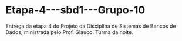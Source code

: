# Etapa-4---sbd1---Grupo-10
Entrega da etapa 4 do Projeto da Disciplina de Sistemas de Bancos de Dados, ministrada pelo Prof. Glauco. Turma da noite.
